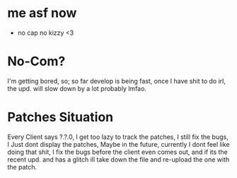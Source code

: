 # me asf now
- no cap no kizzy <3

# No-Com?
I'm getting bored, so; so far develop is being fast, once I have shit to do irl, the upd. will slow down by a lot probably lmfao.

# Patches Situation
Every Client says ?.?.0, I get too lazy to track the patches, I still fix the bugs, I Just dont display the patches, Maybe in the future, currently I dont feel like doing that shit, I fix the bugs before the client even comes out, and if its the recent upd. and has a glitch ill take down the file and re-upload the one with the patch.
